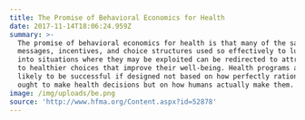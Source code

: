 ```yaml
---
title: The Promise of Behavioral Economics for Health
date: 2017-11-14T18:06:24.959Z
summary: >-
  The promise of behavioral economics for health is that many of the same
  messages, incentives, and choice structures used so effectively to lure people
  into situations where they may be exploited can be redirected to attract them
  to healthier choices that improve their well-being. Health programs are more
  likely to be successful if designed not based on how perfectly rational people
  ought to make health decisions but on how humans actually make them.
image: /img/uploads/be.png
source: 'http://www.hfma.org/Content.aspx?id=52878'
---
```


